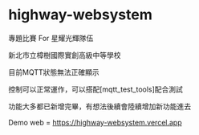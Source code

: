 # highway-websystem
專題比賽
For 星耀光輝隊伍
<p>新北市立樟樹國際實創高級中等學校</p>
<p>目前MQTT狀態無法正確顯示</p>
<p>控制可以正常運作，可以搭配[mqtt_test_tools]配合測試</p>
功能大多都已新增完畢，有想法後續會陸續增加新功能進去
<p>Demo web = <a href="https://highway-websystem.vercel.app">https://highway-websystem.vercel.app</a></p>
